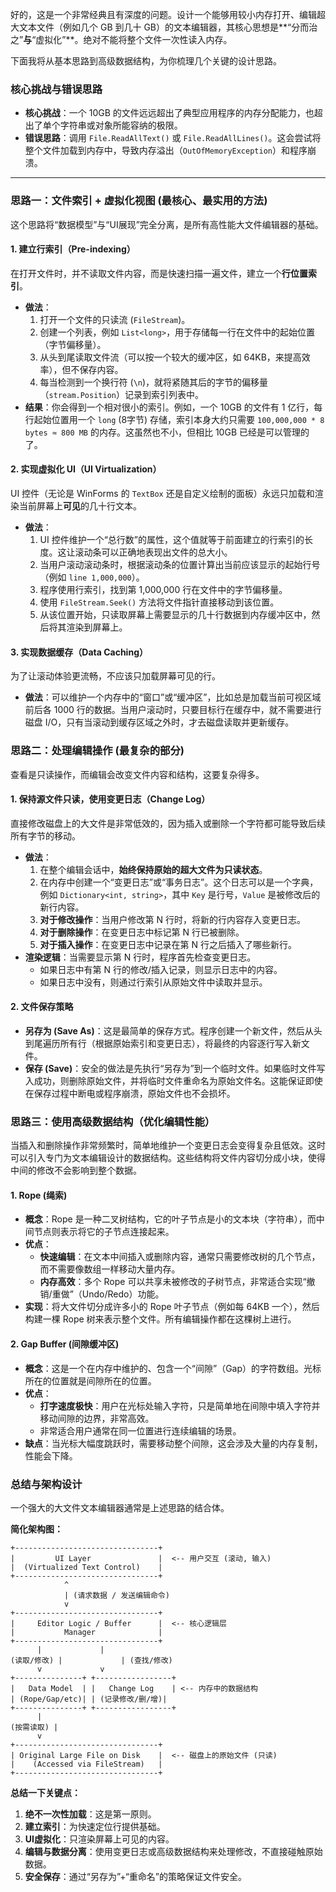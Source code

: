 好的，这是一个非常经典且有深度的问题。设计一个能够用较小内存打开、编辑超大文本文件（例如几个 GB 到几十 GB）的文本编辑器，其核心思想是\*\*“分而治之”**与**“虚拟化”\*\*。绝对不能将整个文件一次性读入内存。

下面我将从基本思路到高级数据结构，为你梳理几个关键的设计思路。

### 核心挑战与错误思路

  * **核心挑战**：一个 10GB 的文件远远超出了典型应用程序的内存分配能力，也超出了单个字符串或对象所能容纳的极限。
  * **错误思路**：调用 `File.ReadAllText()` 或 `File.ReadAllLines()`。这会尝试将整个文件加载到内存中，导致内存溢出（`OutOfMemoryException`）和程序崩溃。

-----

### 思路一：文件索引 + 虚拟化视图 (最核心、最实用的方法)

这个思路将“数据模型”与“UI展现”完全分离，是所有高性能大文件编辑器的基础。

#### 1\. 建立行索引（Pre-indexing）

在打开文件时，并不读取文件内容，而是快速扫描一遍文件，建立一个**行位置索引**。

  * **做法**：
    1.  打开一个文件的只读流 (`FileStream`)。
    2.  创建一个列表，例如 `List<long>`，用于存储每一行在文件中的起始位置（字节偏移量）。
    3.  从头到尾读取文件流（可以按一个较大的缓冲区，如 64KB，来提高效率），但不保存内容。
    4.  每当检测到一个换行符 (`\n`)，就将紧随其后的字节的偏移量（`stream.Position`）记录到索引列表中。
  * **结果**：你会得到一个相对很小的索引。例如，一个 10GB 的文件有 1 亿行，每行起始位置用一个 `long` (8字节) 存储，索引本身大约只需要 `100,000,000 * 8 bytes ≈ 800 MB` 的内存。这虽然也不小，但相比 10GB 已经是可以管理的了。

#### 2\. 实现虚拟化 UI（UI Virtualization）

UI 控件（无论是 WinForms 的 `TextBox` 还是自定义绘制的面板）永远只加载和渲染当前屏幕上**可见**的几十行文本。

  * **做法**：
    1.  UI 控件维护一个“总行数”的属性，这个值就等于前面建立的行索引的长度。这让滚动条可以正确地表现出文件的总大小。
    2.  当用户滚动滚动条时，根据滚动条的位置计算出当前应该显示的起始行号（例如 `line 1,000,000`）。
    3.  程序使用行索引，找到第 1,000,000 行在文件中的字节偏移量。
    4.  使用 `FileStream.Seek()` 方法将文件指针直接移动到该位置。
    5.  从该位置开始，只读取屏幕上需要显示的几十行数据到内存缓冲区中，然后将其渲染到屏幕上。

#### 3\. 实现数据缓存（Data Caching）

为了让滚动体验更流畅，不应该只加载屏幕可见的行。

  * **做法**：可以维护一个内存中的“窗口”或“缓冲区”，比如总是加载当前可视区域前后各 1000 行的数据。当用户滚动时，只要目标行在缓存中，就不需要进行磁盘 I/O，只有当滚动到缓存区域之外时，才去磁盘读取并更新缓存。

### 思路二：处理编辑操作 (最复杂的部分)

查看是只读操作，而编辑会改变文件内容和结构，这要复杂得多。

#### 1\. 保持源文件只读，使用变更日志（Change Log）

直接修改磁盘上的大文件是非常低效的，因为插入或删除一个字符都可能导致后续所有字节的移动。

  * **做法**：
    1.  在整个编辑会话中，**始终保持原始的超大文件为只读状态**。
    2.  在内存中创建一个“变更日志”或“事务日志”。这个日志可以是一个字典，例如 `Dictionary<int, string>`，其中 `Key` 是行号，`Value` 是被修改后的新行内容。
    3.  **对于修改操作**：当用户修改第 N 行时，将新的行内容存入变更日志。
    4.  **对于删除操作**：在变更日志中标记第 N 行已被删除。
    5.  **对于插入操作**：在变更日志中记录在第 N 行之后插入了哪些新行。
  * **渲染逻辑**：当需要显示第 N 行时，程序首先检查变更日志。
      * 如果日志中有第 N 行的修改/插入记录，则显示日志中的内容。
      * 如果日志中没有，则通过行索引从原始文件中读取并显示。

#### 2\. 文件保存策略

  * **另存为 (Save As)**：这是最简单的保存方式。程序创建一个新文件，然后从头到尾遍历所有行（根据原始索引和变更日志），将最终的内容逐行写入新文件。
  * **保存 (Save)**：安全的做法是先执行“另存为”到一个临时文件。如果临时文件写入成功，则删除原始文件，并将临时文件重命名为原始文件名。这能保证即使在保存过程中断电或程序崩溃，原始文件也不会损坏。

### 思路三：使用高级数据结构（优化编辑性能）

当插入和删除操作非常频繁时，简单地维护一个变更日志会变得复杂且低效。这时可以引入专门为文本编辑设计的数据结构。这些结构将文件内容切分成小块，使得中间的修改不会影响到整个数据。

#### 1\. Rope (绳索)

  * **概念**：Rope 是一种二叉树结构，它的叶子节点是小的文本块（字符串），而中间节点则表示将它的子节点连接起来。
  * **优点**：
      * **快速编辑**：在文本中间插入或删除内容，通常只需要修改树的几个节点，而不需要像数组一样移动大量内存。
      * **内存高效**：多个 Rope 可以共享未被修改的子树节点，非常适合实现“撤销/重做”（Undo/Redo）功能。
  * **实现**：将大文件切分成许多小的 Rope 叶子节点（例如每 64KB 一个），然后构建一棵 Rope 树来表示整个文件。所有编辑操作都在这棵树上进行。

#### 2\. Gap Buffer (间隙缓冲区)

  * **概念**：这是一个在内存中维护的、包含一个“间隙”（Gap）的字符数组。光标所在的位置就是间隙所在的位置。
  * **优点**：
      * **打字速度极快**：用户在光标处输入字符，只是简单地在间隙中填入字符并移动间隙的边界，非常高效。
      * 非常适合用户通常在同一位置进行连续编辑的场景。
  * **缺点**：当光标大幅度跳跃时，需要移动整个间隙，这会涉及大量的内存复制，性能会下降。

### 总结与架构设计

一个强大的大文件文本编辑器通常是上述思路的结合体。

**简化架构图：**

```
+--------------------------------+
|         UI Layer               |  <-- 用户交互 (滚动, 输入)
|  (Virtualized Text Control)    |
+--------------------------------+
            ^
            | (请求数据 / 发送编辑命令)
            v
+--------------------------------+
|     Editor Logic / Buffer      |  <-- 核心逻辑层
|           Manager              |
+--------------------------------+
      |             |
(读取/修改) |             | (查找/修改)
      v             v
+---------------+ +-----------------+
|   Data Model  | |   Change Log    | <-- 内存中的数据结构
| (Rope/Gap/etc)| | (记录修改/删/增)|
+---------------+ +-----------------+
      |
(按需读取) |
      v
+--------------------------------+
| Original Large File on Disk    |  <-- 磁盘上的原始文件 (只读)
|    (Accessed via FileStream)   |
+--------------------------------+
```

**总结一下关键点：**

1.  **绝不一次性加载**：这是第一原则。
2.  **建立索引**：为快速定位行提供基础。
3.  **UI虚拟化**：只渲染屏幕上可见的内容。
4.  **编辑与数据分离**：使用变更日志或高级数据结构来处理修改，不直接碰触原始数据。
5.  **安全保存**：通过“另存为”+“重命名”的策略保证文件安全。